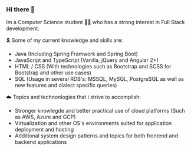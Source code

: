 ### Hi there 👋

Im a Computer Science student :student: who has a strong interest in Full Stack development.

:reminder_ribbon:	Some of my current knowledge and skills are:

- Java (Including Spring Framwork and Spring Boot)
- JavaScript and TypeScript (Vanilla, jQuery and Angular 2+)
- HTML / CSS (With technologies such as Bootstrap and SCSS for Bootstrap and other use cases)
- SQL (Usage in several RDB's: MSSQL, MySQL, PostgreSQL as well as new features and dialect specific queries)

:cloud: Topics and technonlogies that i strive to accomplish:

- Stronger knowlegde and better practical use of cloud platforms (Such as AWS, Azure and GCP)
- Virtualization and other OS's environments suited for application deployment and hosting
- Additional system design patterns and topics for both frontend and backend applications
